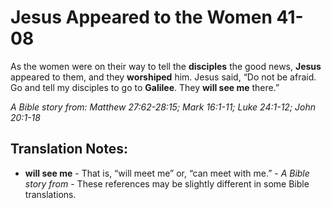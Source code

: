 Jesus Appeared to the Women 41-08
===================================


As the women were on their way to tell the **disciples** the good news,
**Jesus** appeared to them, and they **worshiped** him. Jesus said,
“Do not be afraid. Go and tell my disciples to go to **Galilee**. They
**will see me** there.”

*A Bible story from: Matthew 27:62-28:15; Mark 16:1-11; Luke 24:1-12;
John 20:1-18*

Translation Notes:
------------------

-   **will see me** - That is, “will meet me” or, “can meet with
me.” -   *A Bible story from* - These references may be slightly
different in
    some Bible translations.

